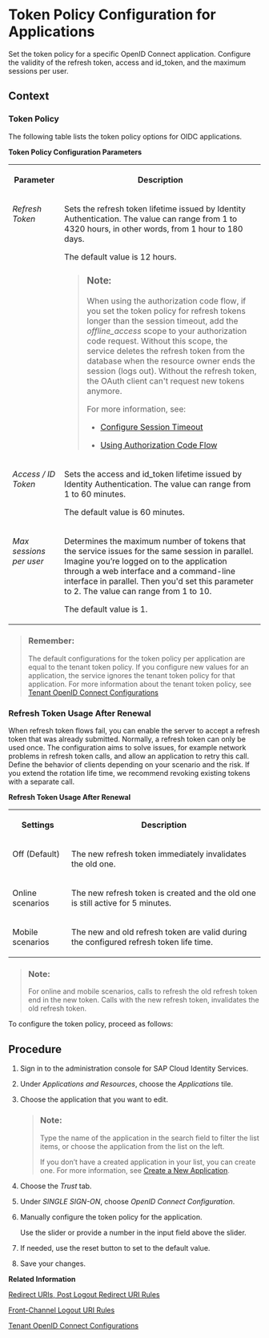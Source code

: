 <!-- loioc4ba52e748554863917b046bf1b7b355 -->

# Token Policy Configuration for Applications

Set the token policy for a specific OpenID Connect application. Configure the validity of the refresh token, access and id\_token, and the maximum sessions per user.



## Context



### Token Policy

The following table lists the token policy options for OIDC applications.

**Token Policy Configuration Parameters**


<table>
<tr>
<th valign="top">

Parameter



</th>
<th valign="top">

Description



</th>
</tr>
<tr>
<td valign="top">

 *Refresh Token* 



</td>
<td valign="top">

Sets the refresh token lifetime issued by Identity Authentication. The value can range from 1 to 4320 hours, in other words, from 1 hour to 180 days.

The default value is 12 hours.

> ### Note:  
> When using the authorization code flow, if you set the token policy for refresh tokens longer than the session timeout, add the *offline\_access* scope to your authorization code request. Without this scope, the service deletes the refresh token from the database when the resource owner ends the session \(logs out\). Without the refresh token, the OAuth client can't request new tokens anymore.
> 
> For more information, see:
> 
> -   [Configure Session Timeout](configure-session-timeout-5ca23e4.md)
> 
> -   [Using Authorization Code Flow](using-authorization-code-flow-c135fc4.md)



</td>
</tr>
<tr>
<td valign="top">

 *Access / ID Token* 



</td>
<td valign="top">

Sets the access and id\_token lifetime issued by Identity Authentication. The value can range from 1 to 60 minutes.

The default value is 60 minutes.



</td>
</tr>
<tr>
<td valign="top">

 *Max sessions per user* 



</td>
<td valign="top">

Determines the maximum number of tokens that the service issues for the same session in parallel. Imagine you’re logged on to the application through a web interface and a command-line interface in parallel. Then you'd set this parameter to 2. The value can range from 1 to 10.

The default value is 1.



</td>
</tr>
</table>

> ### Remember:  
> The default configurations for the token policy per application are equal to the tenant token policy. If you configure new values for an application, the service ignores the tenant token policy for that application. For more information about the tenant token policy, see [Tenant OpenID Connect Configurations](tenant-openid-connect-configurations-3d6abcc.md)



### Refresh Token Usage After Renewal

When refresh token flows fail, you can enable the server to accept a refresh token that was already submitted. Normally, a refresh token can only be used once. The configuration aims to solve issues, for example network problems in refresh token calls, and allow an application to retry this call. Define the behavior of clients depending on your scenario and the risk. If you extend the rotation life time, we recommend revoking existing tokens with a separate call.

**Refresh Token Usage After Renewal**


<table>
<tr>
<th valign="top">

Settings



</th>
<th valign="top">

Description



</th>
</tr>
<tr>
<td valign="top">

Off \(Default\)



</td>
<td valign="top">

The new refresh token immediately invalidates the old one.



</td>
</tr>
<tr>
<td valign="top">

Online scenarios



</td>
<td valign="top">

The new refresh token is created and the old one is still active for 5 minutes.



</td>
</tr>
<tr>
<td valign="top">

Mobile scenarios



</td>
<td valign="top">

The new and old refresh token are valid during the configured refresh token life time.



</td>
</tr>
</table>

> ### Note:  
> For online and mobile scenarios, calls to refresh the old refresh token end in the new token. Calls with the new refresh token, invalidates the old refresh token.

To configure the token policy, proceed as follows:



## Procedure

1.  Sign in to the administration console for SAP Cloud Identity Services.

2.  Under *Applications and Resources*, choose the *Applications* tile.

3.  Choose the application that you want to edit.

    > ### Note:  
    > Type the name of the application in the search field to filter the list items, or choose the application from the list on the left.
    > 
    > If you don’t have a created application in your list, you can create one. For more information, see [Create a New Application](create-a-new-application-0d4b255.md).

4.  Choose the *Trust* tab.

5.  Under *SINGLE SIGN-ON*, choose *OpenID Connect Configuration*.

6.  Manually configure the token policy for the application.

    Use the slider or provide a number in the input field above the slider.

7.  If needed, use the reset button to set to the default value.

8.  Save your changes.


**Related Information**  


[Redirect URIs, Post Logout Redirect URI Rules](redirect-uris-post-logout-redirect-uri-rules-48fdb9a.md "Rules for the redirect URIs or post logout redirect URIs.")

[Front-Channel Logout URI Rules](front-channel-logout-uri-rules-789c752.md "Rules for the front-channel URIs.")

[Tenant OpenID Connect Configurations](tenant-openid-connect-configurations-3d6abcc.md "You as a tenant administrator can view and configure the tenant OpenID Connect configurations.")

